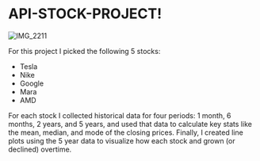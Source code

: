 # API-STOCK-PROJECT!
![IMG_2211](https://github.com/user-attachments/assets/bff97fbc-964c-4e87-8961-e003bf0be943)


For this project I picked the following 5 stocks:
- Tesla
- Nike
- Google
- Mara
- AMD
  
For each stock I collected historical data for four periods: 1 month, 6 months, 2 years, and 5 years, and used that data to calculate key stats like the mean, median, and mode of the closing prices. Finally, I created line plots using the 5 year data to visualize how each stock and grown (or declined) overtime.
